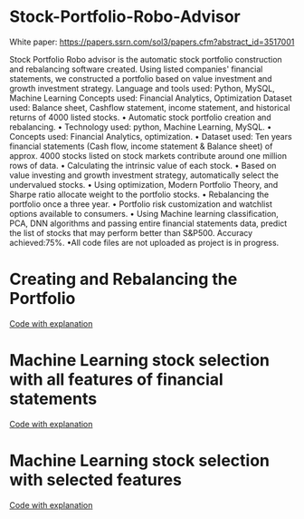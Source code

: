 # Stock-Portfolio-Robo-Advisor
White paper:
https://papers.ssrn.com/sol3/papers.cfm?abstract_id=3517001

Stock Portfolio Robo advisor is the automatic stock portfolio construction and rebalancing software created. Using listed companies' financial statements, we constructed a portfolio based on value investment and growth investment strategy. Language and tools used: Python, MySQL, Machine Learning Concepts used: Financial Analytics, Optimization Dataset used: Balance sheet, Cashflow statement, income statement, and historical returns of 4000 listed stocks.
•	Automatic stock portfolio creation and rebalancing.
•	Technology used: python, Machine Learning, MySQL. 
•	Concepts used: Financial Analytics, optimization.
•	Dataset used: Ten years financial statements (Cash flow, income statement & Balance sheet) of approx. 4000 stocks listed on stock markets contribute around one million rows of data.
•	Calculating the intrinsic value of each stock.
•	Based on value investing and growth investment strategy, automatically select the undervalued stocks.
•	Using optimization, Modern Portfolio Theory, and Sharpe ratio allocate weight to the portfolio stocks.
•	Rebalancing the portfolio once a three year.
•	Portfolio risk customization and watchlist options available to consumers.
•	Using Machine learning classification, PCA, DNN algorithms and passing entire financial statements data, predict the list of stocks that may perform better than S&P500. Accuracy achieved:75%.
•All code files are not uploaded as project is in progress.

# Creating and Rebalancing the Portfolio
[Code with explanation](https://drive.google.com/open?id=12_o7swd6RlXgsBFGW5NbGLktIo91vJr0)

# Machine Learning stock selection with all features of financial statements 
[Code with explanation](https://drive.google.com/open?id=1Nk1mlDUBEULa85zNcoP9gh9btxLv4nmj)

# Machine Learning stock selection with selected features 
[Code with explanation](https://drive.google.com/open?id=1X3naHVxt6sRkQZ-y8WUqhPk7Qpy-zR-T)
